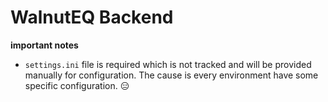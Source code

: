 # WalnutEQ Backend

**important notes**
- `settings.ini` file is required which is not tracked and will be provided manually for configuration.
The cause is every environment have some specific configuration. :expressionless: